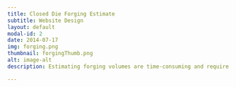 ```yaml
---
title: Closed Die Forging Estimate
subtitle: Website Design
layout: default
modal-id: 2
date: 2014-07-17
img: forging.png
thumbnail: forgingThumb.png
alt: image-alt
description: Estimating forging volumes are time-consuming and require years of expertise in forging processes to make accurate predictions. This module quickly finds the best orientation and flat parting line, and then adds tolerance offsets and draft to get a forging volume estimate. From this forging volume, the estimated time and cost (including post-machining) is calculated so that an engineering designer can get quick feedback on the design.

---
```


